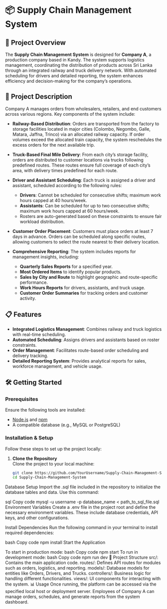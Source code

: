 # 📦 Supply Chain Management System

## 📖 Project Overview
The **Supply Chain Management System** is designed for **Company A**, a production company based in Kandy. The system supports logistics management, coordinating the distribution of products across Sri Lanka through an integrated railway and truck delivery network. With automated scheduling for drivers and detailed reporting, the system enhances efficiency and decision-making for the company’s operations.

## 🚀 Project Description

Company A manages orders from wholesalers, retailers, and end customers across various regions. Key components of the system include:

- **Railway-Based Distribution**: Orders are transported from the factory to storage facilities located in major cities (Colombo, Negombo, Galle, Matara, Jaffna, Trinco) via an allocated railway capacity. If order volumes exceed the allocated train capacity, the system reschedules the excess orders for the next available trip.

- **Truck-Based Final Mile Delivery**: From each city’s storage facility, orders are distributed to customer locations via trucks following predefined routes. These routes ensure full coverage of each city’s area, with delivery times predefined for each route.

- **Driver and Assistant Scheduling**: Each truck is assigned a driver and assistant, scheduled according to the following rules:
  - **Drivers**: Cannot be scheduled for consecutive shifts; maximum work hours capped at 40 hours/week.
  - **Assistants**: Can be scheduled for up to two consecutive shifts; maximum work hours capped at 60 hours/week.
  - Rosters are auto-generated based on these constraints to ensure fair workload distribution.

- **Customer Order Placement**: Customers must place orders at least 7 days in advance. Orders can be scheduled along specific routes, allowing customers to select the route nearest to their delivery location.

- **Comprehensive Reporting**: The system includes reports for management insights, including:
  - **Quarterly Sales Reports** for a specified year.
  - **Most Ordered Items** to identify popular products.
  - **Sales by City and Route** to highlight geographic and route-specific performance.
  - **Work Hours Reports** for drivers, assistants, and truck usage.
  - **Customer Order Summaries** for tracking orders and customer activity.

## 📋 Features

- **Integrated Logistics Management**: Combines railway and truck logistics with real-time scheduling.
- **Automated Scheduling**: Assigns drivers and assistants based on roster constraints.
- **Order Management**: Facilitates route-based order scheduling and delivery tracking.
- **Detailed Reporting System**: Provides analytical reports for sales, workforce management, and vehicle usage.

## 🛠️ Getting Started

### Prerequisites

Ensure the following tools are installed:
- [Node.js](https://nodejs.org/) and [npm](https://www.npmjs.com/)
- A compatible database (e.g., MySQL or PostgreSQL)

### Installation & Setup

Follow these steps to set up the project locally:

1. **Clone the Repository**  
   Clone the project to your local machine:
   ```bash
   git clone https://github.com/YourUsername/Supply-Chain-Management-System.git
   cd Supply-Chain-Management-System

Database Setup
Import the .sql file included in the repository to initialize the database tables and data. Use this command:

sql
Copy code
mysql -u username -p database_name < path_to_sql_file.sql
Environment Variables
Create a .env file in the project root and define the necessary environment variables. These include database credentials, API keys, and other configurations.

Install Dependencies
Run the following command in your terminal to install required dependencies:

bash
Copy code
npm install
Start the Application

To start in production mode:
bash
Copy code
npm start
To run in development mode:
bash
Copy code
npm run dev
📂 Project Structure
src/: Contains the main application code.
routes/: Defines API routes for modules such as orders, logistics, and reporting.
models/: Database models for entities like Orders, Drivers, and Trucks.
controllers/: Business logic for handling different functionalities.
views/: UI components for interacting with the system.
📊 Usage
Once running, the platform can be accessed via the specified local host or deployment server. Employees of Company A can manage orders, schedules, and generate reports from the system dashboard.

